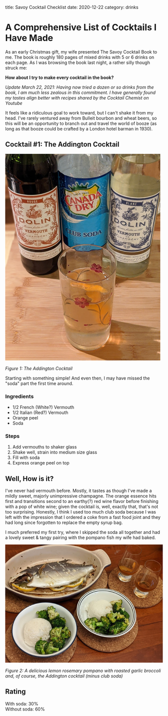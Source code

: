 title: Savoy Cocktail Checklist
date: 2020-12-22
category: drinks


# A Comprehensive List of Cocktails I Have Made

As an early Christmas gift, my wife presented The Savoy Cocktail Book to me. The book is roughly 180 pages of 
mixed drinks with 5 or 6 drinks on each page. As I was browsing the book last night, a rather silly though struck me: 

**How about I try to make every cocktail in the book?**  

*Update March 22, 2021: Having now tried a dozen or so drinks from the book, I am much less zealous in this commitment. 
I have generally found my tastes align better with recipes shared by the Cocktail Chemist on Youtube*


It feels like a ridiculous goal to work toward, but I can't shake it from my head. I've rarely ventured away from 
Bulleit bourbon and wheat beers, so this will be an opportunity to branch out and travel the world of booze (as 
long as that booze could be crafted by a London hotel barman in 1930).  

## Cocktail #1: The Addington Cocktail  

![Addington Cocktail](../static/images/addington.png)

*Figure 1: The Addington Cocktail*

Starting with something simple! And even then, I may have missed the "soda" part the first time around.

### Ingredients
* 1/2 French (White?) Vermouth
* 1/2 Italian (Red?) Vermouth
* Orange peel
* Soda

### Steps
1. Add vermouths to shaker glass
2. Shake well, strain into medium size glass
3. Fill with soda
4. Express orange peel on top 


## Well, How is it?

I've never had vermouth before. Mostly, it tastes as though I've made a mildly sweet, majorly unimpressive champagne. 
The orange essence hits first and transitions second to an earthy(?) red wine flavor before finishing with a pop of 
white wine; given the cocktail is, well, exactly that, that's not too surprising. Honestly, I think I used too much 
club soda because I was left with the impression that I ordered a coke from a fast food joint and they had long since 
forgotten to replace the empty syrup bag. 

I much preferred my first try, where I skipped the soda all together and had a lovely sweet & tangy pairing with the 
pompano fish my wife had baked. 

![Pompano fish and Addington cocktail with no soda](../static/images/addington_no_soda.png)

*Figure 2: A delicious lemon rosemary pompano with roasted garlic broccoli and, of course, the Addington cocktail (minus club soda)*

## Rating

With soda: 30%  
Without soda: 60%
